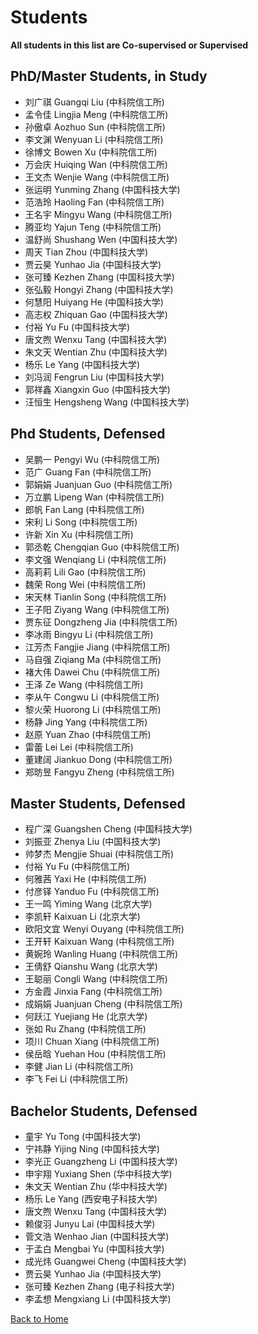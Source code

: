 # Students
**All students in this list are Co-supervised or Supervised**

## PhD/Master Students, in Study
- 刘广祺 Guangqi Liu (中科院信工所)
- 孟令佳 Lingjia Meng (中科院信工所)
- 孙傲卓 Aozhuo Sun (中科院信工所)
- 李文渊 Wenyuan Li (中科院信工所)
- 徐博文 Bowen Xu (中科院信工所)
- 万会庆 Huiqing Wan (中科院信工所)
- 王文杰 Wenjie Wang (中科院信工所)
- 张运明 Yunming Zhang (中国科技大学)
- 范浩玲 Haoling Fan (中科院信工所)
- 王名宇 Mingyu Wang (中科院信工所)
- 腾亚均 Yajun Teng (中科院信工所)
- 温舒尚 Shushang Wen (中国科技大学)
- 周天 Tian Zhou (中国科技大学)
- 贾云昊 Yunhao Jia (中国科技大学)
- 张可臻 Kezhen Zhang (中国科技大学)
- 张弘毅 Hongyi Zhang (中国科技大学)
- 何慧阳 Huiyang He (中国科技大学)
- 高志权 Zhiquan Gao (中国科技大学)
- 付裕 Yu Fu (中国科技大学)
- 唐文煦 Wenxu Tang (中国科技大学)
- 朱文天 Wentian Zhu (中国科技大学)
- 杨乐 Le Yang (中国科技大学)
- 刘冯润 Fengrun Liu (中国科技大学)
- 郭祥鑫 Xiangxin Guo (中国科技大学)
- 汪恒生 Hengsheng Wang (中国科技大学)

## Phd Students, Defensed
- 吴鹏一 Pengyi Wu (中科院信工所)
- 范广 Guang Fan (中科院信工所)
- 郭娟娟 Juanjuan Guo (中科院信工所)
- 万立鹏 Lipeng Wan (中科院信工所)
- 郎帆 Fan Lang (中科院信工所)
- 宋利 Li Song (中科院信工所)
- 许新 Xin Xu (中科院信工所)
- 郭丞乾 Chengqian Guo (中科院信工所)
- 李文强 Wenqiang Li (中科院信工所)
- 高莉莉 Lili Gao (中科院信工所)
- 魏荣 Rong Wei (中科院信工所)
- 宋天林 Tianlin Song (中科院信工所)
- 王子阳 Ziyang Wang (中科院信工所)
- 贾东征 Dongzheng Jia (中科院信工所)
- 李冰雨 Bingyu Li (中科院信工所)
- 江芳杰 Fangjie Jiang (中科院信工所)
- 马自强 Ziqiang Ma (中科院信工所)
- 褚大伟 Dawei Chu (中科院信工所)
- 王泽 Ze Wang (中科院信工所)
- 李从午 Congwu Li (中科院信工所)
- 黎火荣 Huorong Li (中科院信工所)
- 杨静 Jing Yang (中科院信工所)
- 赵原 Yuan Zhao (中科院信工所)
- 雷蕾 Lei Lei (中科院信工所)
- 董建阔 Jiankuo Dong (中科院信工所)
- 郑昉昱 Fangyu Zheng (中科院信工所)

## Master Students, Defensed
- 程广深 Guangshen Cheng (中国科技大学)
- 刘振亚 Zhenya Liu (中国科技大学)
- 帅梦杰 Mengjie Shuai (中科院信工所)
- 付裕 Yu Fu (中科院信工所)
- 何雅茜 Yaxi He (中科院信工所)
- 付彦铎 Yanduo Fu (中科院信工所)
- 王一鸣 Yiming Wang (北京大学)
- 李凯轩 Kaixuan Li (北京大学)
- 欧阳文宜 Wenyi Ouyang (中科院信工所)
- 王开轩 Kaixuan Wang (中科院信工所)
- 黄婉玲 Wanling Huang (中科院信工所)
- 王倩舒 Qianshu Wang (北京大学)
- 王聪丽 Congli Wang (中科院信工所)
- 方金霞 Jinxia Fang (中科院信工所)
- 成娟娟 Juanjuan Cheng (中科院信工所)
- 何跃江 Yuejiang He (北京大学)
- 张如 Ru Zhang (中科院信工所)
- 项川 Chuan Xiang (中科院信工所)
- 侯岳晗 Yuehan Hou (中科院信工所)
- 李健 Jian Li (中科院信工所)
- 李飞 Fei Li (中科院信工所)

## Bachelor Students, Defensed
- 童宇 Yu Tong (中国科技大学)
- 宁祎静 Yijing Ning (中国科技大学)
- 李光正 Guangzheng Li (中国科技大学)
- 申宇翔 Yuxiang Shen (华中科技大学)
- 朱文天 Wentian Zhu (华中科技大学)
- 杨乐 Le Yang (西安电子科技大学)
- 唐文煦 Wenxu Tang (中国科技大学)
- 赖俊羽 Junyu Lai (中国科技大学)
- 菅文浩 Wenhao Jian (中国科技大学)
- 于孟白 Mengbai Yu (中国科技大学)
- 成光炜 Guangwei Cheng (中国科技大学)
- 贾云昊 Yunhao Jia (中国科技大学)
- 张可臻 Kezhen Zhang (电子科技大学)
- 李孟想 Mengxiang Li (中国科技大学)

[Back to Home](./index.html)

